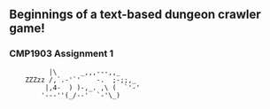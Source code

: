 ## Beginnings of a text-based dungeon crawler game!
### CMP1903 Assignment 1

```
          |\      _,,,---,,_
    ZZZzz /,`.-'`'    -.  ;-;;,_
         |,4-  ) )-,_. ,\ (  `'-'
        '---''(_/--'  `-'\_) 
```
